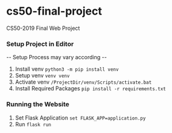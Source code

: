 # cs50-final-project #
CS50-2019 Final Web Project

### Setup Project in Editor ###
-- Setup Process may vary according --
1. Install venv 
`python3 -m pip install venv`
2. Setup venv
`venv venv`
3. Activate venv
`/ProjectDir/venv/Scripts/activate.bat`
4. Install Required Packages
`pip install -r requirements.txt`

### Running the Website ##
1. Set Flask Application
`set FLASK_APP=application.py`
2. Run
`flask run`
